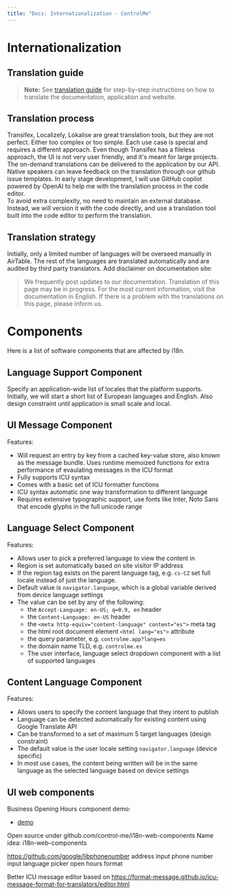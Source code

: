 ```yaml
---
title: "Docs: Internationalization - ControlMe"
---
```


# Internationalization

## Translation guide

> **Note:** See [translation guide](./translation) for step-by-step instructions on how to translate the documentation, application and website.

## Translation process
Transifex, Localizely, Lokalise are great translation tools, but they are not perfect. Either too complex or too simple.
Each use case is special and requires a different approach. Even though Transifex has a fileless approach, the UI is not very user friendly, and it's meant for large projects.  
The on-demand translations can be delivered to the application by our API. Native speakers can leave feedback on the translation through our github issue templates. In early stage development, I will use GitHub copilot powered by OpenAI to help me with the translation process in the code editor.  
To avoid extra complexity, no need to maintain an external database. Instead, we will version it with the code directly, and use a translation tool built into the code editor to perform the translation.

## Translation strategy
Initially, only a limited number of languages will be overseed manually in AirTable.
The rest of the languages are translated automatically and are audited by third party translators.
Add disclaimer on documentation site:
> We frequently post updates to our documentation. Translation of this page may be in progress. For the most current information, visit the documentation in English. If there is a problem with the translations on this page, please inform us.

# Components
Here is a list of software components that are affected by i18n.

## Language Support Component
Specify an application-wide list of locales that the platform supports. Initially, we will start a short list of European languages and English.
Also design constraint until application is small scale and local. 

## UI Message Component
Features: 
- Will request an entry by key from a cached key-value store, also known as the message bundle. Uses runtime memoized functions for extra performance of evaulating messages in the ICU format
- Fully supports ICU syntax
- Comes with a basic set of ICU formatter functions
- ICU syntax automatic one way transformation to different language
- Requires extensive typographic support, use fonts like Inter, Noto Sans that encode glyphs in the full unicode range

## Language Select Component
Features:
- Allows user to pick a preferred language to view the content in
- Region is set automatically based on site visitor IP address
- If the region tag exists on the parent language tag, e.g. `cs-CZ` set full locale instead of just the language.
- Default value is `navigator.language`, which is a global variable derived from device language settings
- The value can be set by any of the following:
  - the `Accept-Language: en-US; q=0.9, en` header
  - the `Content-Language: en-US` header
  - the `<meta http-equiv="content-language" content="es">` meta tag
  - the html root document element `<html lang="es">` attribute
  - the query parameter, e.g. `controlme.app?lang=es`
  - the domain name TLD, e.g. `controlme.es`
  - The user interface, language select dropdown component with a list of supported languages

## Content Language Component
Features:
- Allows users to specify the content language that they intent to publish
- Language can be detected automatically for existing content using Google Translate API
- Can be transformed to a set of maximum 5 target languages (design constraint)
- The default value is the user locale setting `navigator.language` (device specific)
- In most use cases, the content being written will be in the same language as the selected language based on device settings

## UI web components

Business Opening Hours component demo:
- [demo](https://controlme.app/debug/open-hours)

Open source under github.com/control-me/i18n-web-components
Name idea: i18n-web-components

https://github.com/google/libphonenumber
address input
phone number input
language picker
open hours format

Better ICU message editor based on
https://format-message.github.io/icu-message-format-for-translators/editor.html 